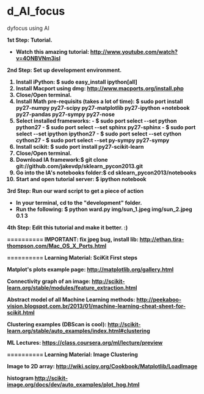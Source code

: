 d_AI_focus
==========
dyfocus using AI

<b>1st Step: Tutorial.<b/>
  - Watch this amazing tutorial: http://www.youtube.com/watch?v=4ONBVNm3isI

<b>2nd Step: Set up development environment.<b/>
  1. Install iPython: $ sudo easy_install ipython[all]
  2. Install Macport using dmg: http://www.macports.org/install.php
  3. Close/Open terminal.
  4. Install Math pre-requisits (takes a lot of time): $ sudo port install py27-numpy py27-scipy py27-matplotlib py27-ipython +notebook py27-pandas py27-sympy py27-nose
  5. Select installed frameworks: 
    - $ sudo port select --set python python27
    - $ sudo port select --set sphinx py27-sphinx
    - $ sudo port select --set ipython ipython27
    - $ sudo port select --set cython cython27
    - $ sudo port select --set py-sympy py27-sympy
  6. Install scikit: $ sudo port install py27-scikit-learn
  7. Close/Open terminal.
  8. Download IA framework:$ git clone git://github.com/jakevdp/sklearn_pycon2013.git
  9. Go into the IA's notebooks folder:$ cd sklearn_pycon2013/notebooks
  10. Start and open tutorial server: $ ipython notebook

<b>3rd Step: Run our ward script to get a piece of action<b/>
- In your terminal, cd to the "development" folder.
- Run the following: $ python ward.py img/sun_1.jpeg img/sun_2.jpeg 0.1 3
 
<b>4th Step: Edit this tutorial and make it better. :)<b/>

==========
<b>IMPORTANT:<b/>
fix jpeg bug, install lib:
http://ethan.tira-thompson.com/Mac_OS_X_Ports.html

==========
<b>Learning Material: SciKit First steps<b/>

Matplot's plots example page:
http://matplotlib.org/gallery.html

Connectivity graph of an image:
http://scikit-learn.org/stable/modules/feature_extraction.html

Abstract model of all Machine Learning methods:
http://peekaboo-vision.blogspot.com.br/2013/01/machine-learning-cheat-sheet-for-scikit.html

Clustering examples (DBScan is cool):
http://scikit-learn.org/stable/auto_examples/index.html#clustering

ML Lectures:
https://class.coursera.org/ml/lecture/preview

==========
<b>Learning Material: Image Clustering<b/>

Image to 2D array: http://wiki.scipy.org/Cookbook/Matplotlib/LoadImage

histogram 
http://scikit-image.org/docs/dev/auto_examples/plot_hog.html



